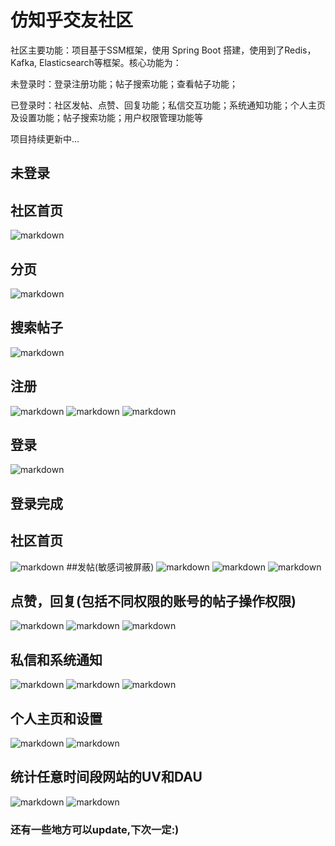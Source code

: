 # 仿知乎交友社区
社区主要功能：项目基于SSM框架，使用 Spring Boot 搭建，使用到了Redis，Kafka, Elasticsearch等框架。核心功能为：

未登录时：登录注册功能；帖子搜索功能；查看帖子功能；

已登录时：社区发帖、点赞、回复功能；私信交互功能；系统通知功能；个人主页及设置功能；帖子搜索功能；用户权限管理功能等

项目持续更新中...

## 未登录

## 社区首页

![markdown](http://m.qpic.cn/psc?/V12P5Ftx2Qhc8x/FuOlPseFkXy6zf1*h9xoNi05ES*n8GfLkQPvB4*D*IimSmu9c5EvUrZ5u2TkGUmuQEg.ArDSps2WlTf6hP6ruh11RkGZoL1cCughsba1oY0!/b&bo=gAfuAwAAAAADF1g!&rf=viewer_4)

## 分页

![markdown](http://m.qpic.cn/psc?/V12P5Ftx2Qhc8x/FuOlPseFkXy6zf1*h9xoNuVgkbR*RFasjkhlgBwhn8gk7YKbPljY1MnT143lUVEbpUBo2CxIzl14.H5WiDvFjoELoZ1so4RK*m2swVwyTfo!/b&bo=gAfuAwAAAAADF1g!&rf=viewer_4)

## 搜索帖子

![markdown](http://m.qpic.cn/psc?/V12P5Ftx2Qhc8x/FuOlPseFkXy6zf1*h9xoNsKxOOTNvUfzhiNjR1I..0bJV*vDk3MDEs7U0ZUSep6JllPEsIqEdMEkKYibmc4jC5.xNbKD3kyTosC7vjZrBSQ!/b&bo=gAfSAgAAAAADF2U!&rf=viewer_4)

## 注册
![markdown](http://m.qpic.cn/psc?/V12P5Ftx2Qhc8x/PBfbIKZtAJlvfOqE04IdJRU0nE0KVME16CwQ.sgM.mCncrYJaB2YAwQiuH4fipCkXEVqPKHTkAeQ642BLWbDRg!!/b&bo=IwTGAgAAAAARB9M!&rf=viewer_4)
![markdown](http://m.qpic.cn/psc?/V12P5Ftx2Qhc8x/FuOlPseFkXy6zf1*h9xoNuK9X1g2sYfqxb1HJaBQi6c3Iz0XuOjyIOYK2fVsB3xHnEUPJu13vIaeDgKdbdCLYI0TbwXD2mi8wPW8nDcQw9w!/b&bo=IwSTAgAAAAARF5Y!&rf=viewer_4)
![markdown](http://m.qpic.cn/psc?/V12P5Ftx2Qhc8x/FuOlPseFkXy6zf1*h9xoNhPbxeBsr*rWYZ94FmOOmDZV9vPeidI.Sqfv1*HfJExl4Be.G5JbKbiKgyUk40W2wHPR*XnHYbH3fiqGgFHUFCw!/b&bo=KQSIAQAAAAARF4Q!&rf=viewer_4)

## 登录

![markdown](http://m.qpic.cn/psc?/V12P5Ftx2Qhc8x/FuOlPseFkXy6zf1*h9xoNqQP16FJEcKCBH5G1FrVLu8MdiFGOqm8OrRuLtTLxelNH2jgFXTeywlg*BZY2pkwxbQxU47DzjSj5jCMX0VZk8E!/b&bo=gAfPAgAAAAADF3g!&rf=viewer_4)

## 登录完成
## 社区首页
![markdown](http://m.qpic.cn/psc?/V12P5Ftx2Qhc8x/FuOlPseFkXy6zf1*h9xoNvgJC7h2XCLggqk*tJC30Ycrk*6ZUGhSYlI39F2ewN455hREFPcHlvWcxPATuMzRi2W7MTYXnBiQhc1UOloqduo!/b&bo=gAesAwAAAAADFxo!&rf=viewer_4)
##发帖(敏感词被屏蔽)
![markdown](http://m.qpic.cn/psc?/V12P5Ftx2Qhc8x/FuOlPseFkXy6zf1*h9xoNo3dfadcP6OG9yeQWj.pNm8YqZy.tsa46DGz2fjTJ.ri*9UF*Adp38YETnkTRxKq2JSWDLlDNX*xJUGsy2MxJ10!/b&bo=gAePAwAAAAARFys!&rf=viewer_4)
![markdown](http://m.qpic.cn/psc?/V12P5Ftx2Qhc8x/FuOlPseFkXy6zf1*h9xoNpADinL*mqR6j68s0quyi8oKiSYXLZVhPqDcrpwKCf6qTIY4xAdl*JLYR6WoXvaxk8mOlZ1KGJTH1hN72Uly7AE!/b&bo=gAePAwAAAAARFys!&rf=viewer_4)
![markdown](http://m.qpic.cn/psc?/V12P5Ftx2Qhc8x/FuOlPseFkXy6zf1*h9xoNrxDqLL5I.CvrOdYjH6ldcqbUZqa.Mp7Gvz1lJdWJ2c03AkUd3slVBhRVN6pbF2RFucneQjaMGI5hQcYSWfsmYg!/b&bo=gAePAwAAAAARFys!&rf=viewer_4)
## 点赞，回复(包括不同权限的账号的帖子操作权限)
![markdown](http://m.qpic.cn/psc?/V12P5Ftx2Qhc8x/FuOlPseFkXy6zf1*h9xoNmICc6hNG9kIgqca3xXdkphaNq*uB5XAIgmOp26me58g2nCl0Eep1fpAso65DexPpv*QaG.oZh6MCCJoci*lb8A!/b&bo=gAesAwAAAAADFxo!&rf=viewer_4)
![markdown](http://m.qpic.cn/psc?/V12P5Ftx2Qhc8x/FuOlPseFkXy6zf1*h9xoNhpqtiHvAtjmnybfzfomCv7PZnfv0uXyA79jhqE.2wC3Bc.EcQj4FdZ9b3p.99i5iDr1Mssl6qXzkRHuKrOrcro!/b&bo=gAesAwAAAAADFxo!&rf=viewer_4)
![markdown](http://m.qpic.cn/psc?/V12P5Ftx2Qhc8x/FuOlPseFkXy6zf1*h9xoNtUE9vYHE7EoiaOtvav4G*nac6twoFlYYpgcGm0owCf5qQjRIexUQ*VBTGzgMr5MFzl.IY.G9qKiiDwpuIt1ChI!/b&bo=gAd8AwAAAAADF8o!&rf=viewer_4)
## 私信和系统通知
![markdown](http://m.qpic.cn/psc?/V12P5Ftx2Qhc8x/FuOlPseFkXy6zf1*h9xoNjQvFgozRfcFpe5GfMVeMmrGihuU.KcIRr5S8J.GkmIwxlYJ5K5CHgmUP0faSbCkESwZSmCZ4qpJsuega450zPk!/b&bo=gAfDAQAAAAADF3c!&rf=viewer_4)
![markdown](http://m.qpic.cn/psc?/V12P5Ftx2Qhc8x/PBfbIKZtAJlvfOqE04IdJck8ZPKnqCl1R78BsIsFaTLADJ*0QMbdLJcKbl8xNiN0bIbqDYwVbZNB4y5EDSRe0A!!/b&bo=gAePAwAAAAARBzs!&rf=viewer_4)
![markdown](http://m.qpic.cn/psc?/V12P5Ftx2Qhc8x/FuOlPseFkXy6zf1*h9xoNljrOrBQuvQwfZfyenfGmrgYAQLZ6hiVmGDajrQd9eGFiHQf7uXfS5S3QGyCThM3hMaz3L06Pr0s*tmb8lLvX3Y!/b&bo=gAecAgAAAAADFys!&rf=viewer_4)
## 个人主页和设置
![markdown](http://m.qpic.cn/psc?/V12P5Ftx2Qhc8x/FuOlPseFkXy6zf1*h9xoNhD*Pc802C95DG8mEcnzLdSmGD3yjFv.r3AHd.FgJ8lhkhHRq2Y68cwaiEWL*4TWewdE2AdrlntEH1pyXykffZc!/b&bo=gAfIAQAAAAADF3w!&rf=viewer_4)
![markdown](http://m.qpic.cn/psc?/V12P5Ftx2Qhc8x/FuOlPseFkXy6zf1*h9xoNtSHZO4ho0KKavVTCHGvzvUoMgKtpuV4*ly3awJo.4*HNsl.9kPcaRbs8XVPMC3q1oQJvqaxlSreZKvdrzNCJYs!/b&bo=gAesAwAAAAADFxo!&rf=viewer_4)
## 统计任意时间段网站的UV和DAU
![markdown](http://m.qpic.cn/psc?/V12P5Ftx2Qhc8x/PBfbIKZtAJlvfOqE04IdJXvPCTBY7Y0XzHLmPk51LMbtQDopAOtlf2vFL7t959OoFKYOHS9f8QfRgmqwpHbS0w!!/b&bo=gAfHAgAAAAADB2A!&rf=viewer_4)
![markdown](http://m.qpic.cn/psc?/V12P5Ftx2Qhc8x/FuOlPseFkXy6zf1*h9xoNiP6tQaSIXuN1Ast45TEyR6N9vqzPbiowLwD2HRhaCW7lJlNeypM1yrgH6aLHv72IRoomZcfhkuWh27YMHqYIAI!/b&bo=gAe0AgAAAAADFwM!&rf=viewer_4)


### 还有一些地方可以update,下次一定:)


